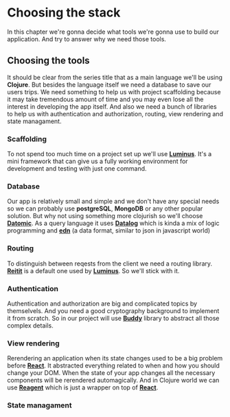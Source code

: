 # Choosing the stack

In this chapter we're gonna decide what tools we're gonna use to build our application. And try to answer why we need those tools. 

## Choosing the tools

It should be clear from the series title that as a main language we'll be using **Clojure**. But besides the language itself we need a database to save our users trips. We need something to help us with project scaffolding because it may take tremendous amount of time and you may even lose all the interest in developing the app itself. And also we need a bunch of libraries to help us with authentication and authorization, routing, view rendering and state managament. 

### Scaffolding

To not spend too much time on a project set up we'll use [**Luminus**][luminus]. It's a mini framework that can give us a fully working environment for development and testing with just one command.

### Database 

Our app is relatively small and simple and we don't have any special needs so we can probably use **postgreSQL**, **MongoDB** or any other popular solution. But why not using something more clojurish so we'll choose  [**Datomic**][datomic]. As a query language it uses [**Datalog**][datalog] which is kinda a mix of logic programming and [**edn**][edn] (a data format, similar to json in javascript world)

### Routing

To distinguish between reqests from the client we need a routing library. [**Reitit**][reitit] is a default one used by [**Luminus**][luminus]. So we'll stick with it.

### Authentication

Authentication and authorization are big and complicated topics by themselvels. And you need a good cryptography background to implement it from scratch. So in our project will use [**Buddy**][buddy] library to abstract all those complex details. 

### View rendering 

Rerendering an application when its state changes used to be a big problem before [**React**][react]. It abstracted everything related to when and how you should change your DOM. When the state of your app changes all the necessary components will be rerendered automagically. And in Clojure world we can use [**Reagent**][reagent] which is just a wrapper on top of [**React**][react]. 

### State managament


[datomic]: https://docs.datomic.com/on-prem/getting-started/brief-overview.html
[datalog]: http://www.learndatalogtoday.org/
[edn]: https://github.com/edn-format/edn
[luminus]: http://www.luminusweb.net/
[reitit]: https://metosin.github.io/reitit/
[buddy]: https://github.com/funcool/buddy
[react]: https://reactjs.org/
[reagent]: https://reagent-project.github.io/
[re-frame]: https://github.com/Day8/re-frame
<!--stackedit_data:
eyJoaXN0b3J5IjpbLTE0NzQ2MDcxODIsMTMyMTQ2Njc3OCwxND
M2NTAzMTk1LC0xMzA0NDU2NTA0LC01NjU3ODY2MCw1OTcyODEy
ODgsLTk3MjY4OTI5MiwtMTUzMDc0MTA1NywxODY3OTEyMzg3LD
cxMDU2MzYzNywyMDc3OTc4MDA5LDU4NTcwNzM1OCwyMTM5NDU0
ODc0LDMyMjM5OTcwMiwtMTQ0NTg1NjQ4MCwtNDgxNDE5MTQ4LD
EyMjM2ODA4NDQsLTQzMjk5NDE2MiwtMTQ2MzcwMDQ3MywtMTM0
MTc4OTc3NF19
-->